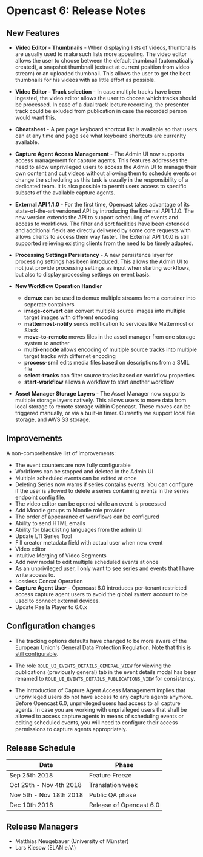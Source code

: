 Opencast 6: Release Notes
=========================

New Features
------------

- **Video Editor - Thumbnails** - When displaying lists of videos, thumbnails are usually used to make such lists more
  appealing. The video editor allows the user to choose between the default thumbnail (automatically created), a
  snapshot thumbnail (extract at current position from video stream) or an uploaded thumbnail.  This allows the user to
  get the best thumbnails for his videos with as little effort as possible.

- **Video Editor - Track selection** - In case multiple tracks have been ingested, the video editor allows the user to
  choose which tracks should be processed. In case of a dual track lecture recording, the presenter track could be
  exluded from publication in case the recorded person would want this.

- **Cheatsheet** - A per page keyboard shortcut list is available so that users can at any time and page see what
  keyboard shortcuts are currenlty available.

- **Capture Agent Access Management** - The Admin UI now supports access management for capture agents. This features
  addresses the need to allow unprivileged users to access the Admin UI to manage their own content and cut videos
  without allowing them to schedule events or change the scheduling as this task is usually in the responsibility of a
  dedicated team.  It is also possible to permit users access to specific subsets of the available capture agents.

- **External API 1.1.0** - For the first time, Opencast takes advantage of its state-of-the-art versioned API by
  introducing the External API 1.1.0.  The new version extends the API to support scheduling of events and access to
  workflows.  The filter and sort facilities have been extended and additional fields are directly delivered by some
  core requests with allows clients to access them way faster.  The External API 1.0.0 is still supported relieving
  existing clients from the need to be timely adapted.

- **Processing Settings Persistency** - A new persistence layer for processing settings has been introduced. This allows
  the Admin UI to not just provide processing settings as input when starting workflows, but also to display processing
  settings on event basis.

- **New Workflow Operation Handler**
    - **demux** can be used to demux multiple streams from a container into seperate containers
    - **image-convert** can convert multiple source images into multiple target images with different encoding
    - **mattermost-notify** sends notification to services like Mattermost or Slack
    - **move-to-remote** moves files in the asset manager from one storage system to another
    - **multi-encode** allows encoding of multiple source tracks into multiple target tracks with differnet encoding
    - **process-smil** edits media files based on descriptions from a SMIL file
    - **select-tracks** can filter source tracks based on workflow properties
    - **start-workflow** allows a workflow to start another workflow

- **Asset Manager Storage Layers** - The Asset Manager now supports multiple storage layers natively.  This allows
  users to move data from local storage to remote storage within Opencast.  These moves can be triggered manually, or
  via a built-in timer.  Currently we support local file storage, and AWS S3 storage.

Improvements
------------

A non-comprehensive list of improvements:

- The event counters are now fully configurable
- Workflows can be stopped and deleted in the Admin UI
- Multiple scheduled events can be edited at once
- Deleting Series now warns if series contains events. You can configure if the user is allowed to
  delete a series containing events in the series endpoint config file.
- The video editor can be opened while an event is processed
- Add Moodle groups to Moodle role provider
- The order of appearance of workflows can be configured
- Ability to send HTML emails
- Ability for blacklisting languages from the admin UI
- Update LTI Series Tool
- Fill creator metadata field with actual user when new event
- Video editor
- Intuitive Merging of Video Segments
- Add new modal to edit multiple scheduled events at once
- As an unprivileged user, I only want to see series and events that I have write access to.
- Lossless Concat Operation
- **Capture Agent User** - Opencast 6.0 introduces per-tenant restricted access capture agent users to avoid the
  global system account to be used to connect external devices.
- Update Paella Player to 6.0.x

Configuration changes
---------------------

- The tracking options defaults have changed to be more aware of the European Union's General Data Protection
  Regulation. Note that this is [still configurable](configuration/user-statistics.and.privacy.md).

- The role `ROLE_UI_EVENTS_DETAILS_GENERAL_VIEW` for viewing the publications (previously general) tab in the event
  details modal has been renamed to `ROLE_UI_EVENTS_DETAILS_PUBLICATIONS_VIEW` for consistency.

- The introduction of Capture Agent Access Management implies that unprivileged users do not have access to any capture
  agents anymore. Before Opencast 6.0, unprivileged users had access to all capture agents. In case you are working
  with unprivileged users that shall be allowed to access capture agents in means of scheduling events or editing
  scheduled events, you will need to configure their access permissions to capture agents appropriately.

Release Schedule
----------------

|Date                         |Phase
|-----------------------------|------------------------------------------
|Sep 25th 2018                |Feature Freeze
|Oct 29th - Nov 4th 2018      |Translation week
|Nov 5th - Nov 18th 2018      |Public QA phase
|Dec 10th 2018                |Release of Opencast 6.0


Release Managers
----------------

- Matthias Neugebauer (University of Münster)
- Lars Kiesow (ELAN e.V.)
